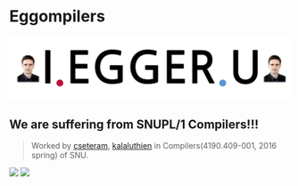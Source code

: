 # Eggompilers
![](https://github.com/cseteram/Eggompilers/blob/images/images/KakaoTalk_20160107_214203206.png)

## We are suffering from SNUPL/1 Compilers!!!
> Worked by [cseteram](https://github.com/cseteram), [kalaluthien](https://github.com/kalaluthien) in Compilers(4190.409-001, 2016 spring) of SNU.

![](http://www.snu.ac.kr/webdata/boards/enmedia/65da03fbe822bf23d07dbf313349e4cd.jpg)
![](http://img.ichannela.com/IMAGE/M16/2014/02/02/60529415.2-60529414.2.jpg?rev=1)
